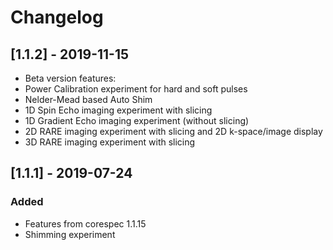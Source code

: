 # Changelog

## [1.1.2] - 2019-11-15
- Beta version features:
- Power Calibration experiment for hard and soft pulses
- Nelder-Mead based Auto Shim
- 1D Spin Echo imaging experiment with slicing
- 1D Gradient Echo imaging experiment (without slicing)
- 2D RARE imaging experiment with slicing and 2D k-space/image display
- 3D RARE imaging experiment with slicing
## [1.1.1] - 2019-07-24
### Added
- Features from corespec 1.1.15
- Shimming experiment
